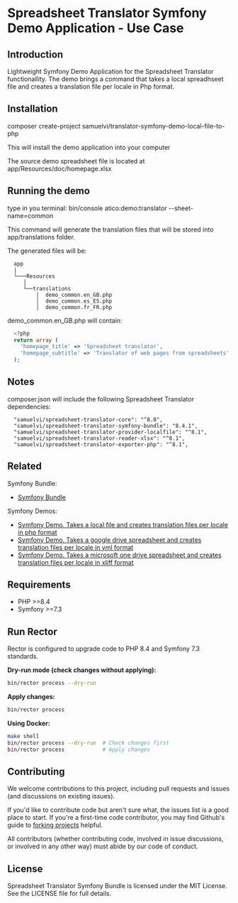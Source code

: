 Spreadsheet Translator Symfony Demo Application - Use Case
======================================================================================

Introduction
------------

Lightweight Symfony Demo Application for the Spreadsheet Translator functionallity.
The demo brings a command that takes a local spreadhseet file and creates a translation file per locale in Php format.

Installation
------------

composer create-project samuelvi/translator-symfony-demo-local-file-to-php

This will install the demo application into your computer

The source demo spreadsheet file is located at app/Resources/doc/homepage.xlsx


Running the demo
---------

type in you terminal: bin/console atico:demo:translator --sheet-name=common

This command will generate the translation files that will be stored into app/translations folder.

The generated files will be:

```
  app
  |
  └───Resources
     │
     └──translations
         │  demo_common.en_GB.php
         │  demo_common.es_ES.php   
         │  demo_common.fr_FR.php

```      
                              
demo_common.en_GB.php will contain:

```php
  <?php
  return array (
    'homepage_title' => 'Spreadsheet translator',
    'homepage_subtitle' => 'Translator of web pages from spreadsheets',
  );
```

Notes
-----


composer.json will include the following Spreadsheet Translator dependencies:
```
  "samuelvi/spreadsheet-translator-core": "^8.0",
  "samuelvi/spreadsheet-translator-symfony-bundle": "8.4.1",
  "samuelvi/spreadsheet-translator-provider-localfile": "^8.1",
  "samuelvi/spreadsheet-translator-reader-xlsx": "^8.1",
  "samuelvi/spreadsheet-translator-exporter-php": "^8.1",
```

Related
------------

Symfony Bundle:
- <a href="https://github.com/samuelvi/spreadsheet-translator-symfony-bundle">Symfony Bundle</a>

Symfony Demos:

- <a href="https://github.com/samuelvi/translator-symfony-demo-local-file-to-php">Symfony Demo. Takes a local file and creates translation files per locale in php format</a>
- <a href="https://github.com/samuelvi/translator-symfony-demo-google-to-yml">Symfony Demo. Takes a google drive spreadsheet and creates translation files per locale in yml format</a>
- <a href="https://github.com/samuelvi/translator-symfony-demo-onedrive-to-xliff">Symfony Demo. Takes a microsoft one drive spreadsheet and creates translation files per locale in xliff format</a>


Requirements
------------

  * PHP >=8.4
  * Symfony >=7.3


Run Rector
----------

Rector is configured to upgrade code to PHP 8.4 and Symfony 7.3 standards.

**Dry-run mode (check changes without applying):**
```bash
bin/rector process --dry-run
```

**Apply changes:**
```bash
bin/rector process
```

**Using Docker:**
```bash
make shell
bin/rector process --dry-run  # Check changes first
bin/rector process            # Apply changes
```


Contributing
------------

We welcome contributions to this project, including pull requests and issues (and discussions on existing issues).

If you'd like to contribute code but aren't sure what, the issues list is a good place to start. If you're a first-time code contributor, you may find Github's guide to <a href="https://guides.github.com/activities/forking/">forking projects</a> helpful.

All contributors (whether contributing code, involved in issue discussions, or involved in any other way) must abide by our code of conduct.


License
-------

Spreadsheet Translator Symfony Bundle is licensed under the MIT License. See the LICENSE file for full details.

